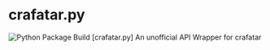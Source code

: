 # crafatar.py
![Python Package Build [crafatar.py]](https://github.com/PWRScript/crafatar.py/workflows/Python%20Package%20Build%20%5Bcrafatar.py%5D/badge.svg)
An unofficial API Wrapper for crafatar
